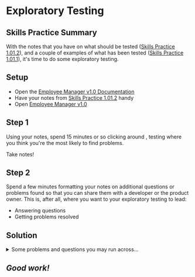 # Exploratory Testing

## Skills Practice Summary

With the notes that you have on what should be tested
(<a target="_blank" href="./sp1.01.2.html">Skills Practice 1.01.2</a>), and a
couple of examples of what has been tested
(<a target="_blank" href="./sp1.01.1.html">Skills Practice 1.01.1</a>), it's
time to do some exploratory testing.

## Setup

- Open the
  <a target="_blank" href="https://devmountain-qa.github.io/employee-manager/1.0_README.html">Employee
  Manager v1.0 Documentation</a>
- Have your notes from <a target="_blank" href="./sp1.01.2.html">Skills Practice
  1.01.2</a> handy
- Open
  <a target="_blank" href="https://devmountain-qa.github.io/employee-manager/1.0_Version/index.html">Employee
  Manager v1.0</a>

## Step 1

Using your notes, spend 15 minutes or so clicking around , testing where you
think you're the most likely to find problems.

Take notes!

## Step 2

Spend a few minutes formatting your notes on additional questions or problems
found so that you can share them with a developer or the product owner. This is,
after all, where you want to your exploratory testing to lead:

- Answering questions
- Getting problems resolved

## Solution

<details markdown="1"> <summary> Some problems and questions you may run across... </summary>

### Bugs

- ZERO field validation. There should probably be at least some validation not
  allowing letters into phone numbers, a minimum number of characters in
  name/title, etc.
- Not _all_ IDs in the test data are positive. That could lead to some
  inconsistencies/problems in testing.
- Navigating away from unsaved changes doesn't cancel the changes.

### Questions

Most of your questions should be about formatting and user experience.

- Should there be a way to cancel out of "editing" a contact, and being in a
  "view only" mode?

Things like that.

</details>

## **_Good work!_**

